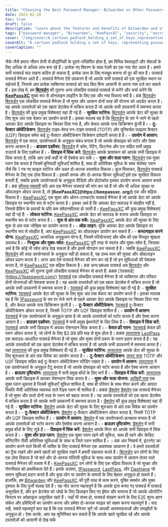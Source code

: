 ```yaml
---
title: "Choosing the Best Password Manager: Bitwarden vs Other Password Managers"
date: 2023-02-28
toc: true
draft: false
description: "Learn about the features and benefits of Bitwarden and other popular password managers to choose the best one for your security and functionality needs."
tags: ["password manager", "Bitwarden", "KeePassXC", "security", "encryption", "two-factor authentication", "online security", "data protection", "cloud-based storage", "offline functionality", "user-friendly interface", "browser extensions", "free plan", "paid plan", "1Password", "LastPass", "Dashlane", "internet security", "online privacy", "digital security"]
cover: "/img/cover/A_cartoon_padlock_holding_a_set_of_keys_representing_password_managers.png"
coverAlt: "A cartoon padlock holding a set of keys, representing password management and security"
coverCaption: ""
---
```


  जैसे-जैसे हमारा जीवन तेजी से प्रौद्योगिकी के दूसरे-परिक्षेपित होता है, हम विभिन्न वेबसाइटों और सेवाओं के लिए अधिक से अधिक लाभ बना रहे हैं। प्रत्येक नए विवरण के साथ रेज़मै का एक नया सेट आता है। हमारे सभी पासवर्ड याद रखना कठिन हो सकता है, प्रत्येक लाभ के लिए मजबूत बनाना तो दूर की बात है। पासवर्ड पासवर्ड मैनेजर आते हैं। पासवर्ड मैनेजर ऐसे उपकरण हैं जो आपके सभी पासवर्ड को एक सुरक्षित स्थान पर सहेजते हैं, जिससे आप प्रत्येक व्यक्तिगत पासवर्ड को याद किए बिना आसानी से अपना नाम दर्ज कर सकते हैं। इस लेख में, हम [**बिटवर्डन**](https://bitwarden.com/) की तुलना अन्य लोकप्रिय पासवर्ड पासवर्ड से करेंगे और चर्चा करेंगे कि [**KeePassXC**](https://keepassxc.org/ ) मुख्य रूप से ऑनलाइन लाइटिंग के लिए एक और नया विकल्प क्यों है। ## [बिटवर्डन](https://bitwarden.com/) [बिटवर्डन](https://bitwarden.com/) एक लोकप्रिय पासवर्ड मैनेजर है जो मुफ्त और आसान दोनों तरह की योजना को अपडेट करता है। यह आपके दस्तावेज़ों को एक खाता डेटाबेस में सक्रिय करता है जो आपके सभी उपकरणों में समन्वय करता है। [बिटवर्डन](https://bitwarden.com/) की कुछ प्रमुख विशेषताएं यहां दी गई हैं: - **सुरक्षित स्टोरेज:** [बिटवर्डन](https://bitwarden.com/) आपके डेटा की सुरक्षा के लिए शुरू अंत तक बेकार का उपयोग करते हैं। इसका मतलब यह है कि [बिटवर्डन](https://bitwarden.com/) के सर ने जाने से पहले आपका डेटा आपके डिवाइस पर चिपका दिया गया है, और केवल आपके पास डिक्रिप्शन कुंजी है। - **टू-फैक्टर ऑथेंटिकेशन:** [बिटवर्डन](https://bitwarden.com/) टाइम-बेस्ड वन-टाइम पासवर्ड (TOTP) और यूनिवर्सल फाइलर फैक्टर (U2F) डिवाइस समेत कई टू-फैक्टर ऑथेंटिकेशन सिक्रेशन दावेदारी करता है है। - **उपयोग में आसान:** [बिटवर्डन](https://bitwarden.com/) में एक सरल, उपयोगकर्ता के अनुकूल संबंध बनाता है जो आपके प्रोफाइल को स्टोर और ऐक्स करना आसान है। - **ब्राउज़र एडवेंचर:** [बिटवर्डन](https://bitwarden.com/) में क्रोम, रेटिंग, फिटनेस और एज सहित सभी प्रमुख राउटर्स के लिए एडवेंचर हैं। - **दिवाइस में सिंक करें:** [बिटवर्डन](https://bitwarden.com/) आपके छायांकन को आपके सभी डिवाइस में सिंक करता है, ताकि आप उन्हें कहीं से भी ऐक्सेस कर सकें। - **मुफ़्त और सज़ा प्लान:** [बिटवर्डन](https://bitwarden.com/) एक मुफ़्त प्लान पेश करता है जिसमें बुनियादी सुविधाएँ शामिल हैं, साथ ही अतिरिक्त सुविधा के साथ सेलेक्ट प्लान जैसे कि 1 गब नए फ़ाइल स्टोरेज और उन्नत दो-कारक दस्तावेज़ विकल्प। कुल मिलाकर, [बिटवर्डन](https://bitwarden.com/) पासवर्ड मैनेजर के लिए एक ठोस विकल्प है। इसकी सनक और दो-कारक फ़िचर सुविधाएँ इसे एक सुरक्षित विकल्प बनाती हैं, जबकि इसके उपयोगकर्ता के अनुकूल वीडियो और प्रोटोकॉल इसका उपयोग करना आसान बनाते हैं। ## [कीपास एक्ससी](https://keepassxc.org/) यदि आप एक मैनेजर पासवर्ड की मांग कर रहे हैं जो और भी अधिक सुरक्षा या ऑफलाइन ऑफर करता है, तो **[KeePassXC](https://keepassxc. org/)** एक और बढ़िया विकल्प है। [KeePassXC](https://keepassxc.org/) एक मुफ़्त और ओपन-टास्कटॉप पासवर्ड मैनेजर है जो आपके डेटा को आपके डिवाइस पर स्थानीय रूप से स्टोर करता है। इसका अर्थ है कि आपका डेटा क्लाउड में संग्रहीत नहीं है, जिससे हैकिंग के प्रयासों के प्रति कम संवेदनशीलता हो जाती है। [KeePassXC](https://keepassxc.org/) की कुछ प्रमुख विशेषताएं यहां दी गई हैं: - **लोकल स्टोरेज:** [KeePassXC](https://keepassxc.org/) आपके डेटा को क्लाउड के बजाय आपके डिवाइस पर स्थानीय रूप से स्टोर करता है। - **शुरू से अंत तक रुकें:** [KeePassXC](https://keepassxc.org/) आपके डेटा की सुरक्षा के लिए शुरू से अंत तक जोखिम का उपयोग करता है। - **ऑफ़ लाइन:** चूंकि आपका डेटा आपके डिवाइस पर स्थानीय रूप से संग्रहीत है, आप [KeePassXC](https://keepassxc.org/) का ऑफ़लाइन उपयोग कर सकते हैं। - **कस्टमाइज़ करने योग्य:** [KeePassXC](https://keepassxc.org/) अत्यधिक अनुकूलन योग्य है, जिसमें परियोजनाएं और थीम की एक विस्तृत श्रृंखला उपलब्ध है। - **निःशुल्क और मुक्त-स्रोत:** [KeePassXC](https://keepassxc.org/) पूरी तरह से स्वतंत्र और मुक्त-स्रोत है, जिसका अर्थ है कि कोई भी स्रोत कोड देख सकता है और इसमें योगदान कर सकता है है। जबकि [KeePassXC](https://keepassxc.org/) [बिटवर्डन](https://bitwarden.com/) की तरह उपयोगकर्ता के अनुकूल नहीं हो सकता है, यह उच्च स्तर की सुरक्षा और ऑफ़लाइन ऑफर प्रदान करता है। अगर आप ऐसे पासवर्ड मैनेजर की मांग कर रहे हैं जो इन सुविधाओं की पेशकश करता है, तो [KeePassXC](https://keepassxc.org/) एक बढ़िया विकल्प है। ## अन्य प्रबंधक पासवर्ड अब [बिटवर्डन](https://bitwarden.com/) और [KeePassXC](https://keepassxc.org/) की तुलना दूसरे लोकप्रिय पासवर्ड मैनेजर से करते हैं: ### [1पासवर्ड] (https://1password.com/) [1पासवर्ड](https://1password.com/) एक लोकप्रिय पासवर्ड मैनेजर है जो व्यक्तिगत और परिवार दोनों योजनाओं की पेशकश करता है। यह आपके दस्तावेज़ों को एक खाता डेटाबेस में सक्रिय करता है जो आपके सभी उपकरणों में समन्वय करता है। [1पासवर्ड](https://1password.com/) की कुछ प्रमुख विशेषताएं यहां दी गई हैं: - **सुरक्षित स्टोरेज:** [1पासवर्ड](https://1password.com/) आपके डेटा की सुरक्षा के लिए शुरू अंत तक बेकार का उपयोग करते हैं। इसका मतलब यह है कि [1Password](https://1password.com/) के सर पर भेजे जाने से पहले आपका डेटा आपके डिवाइस पर चिपका दिया गया है, और केवल आपके पास डिक्रिप्शन कुंजी है। - **टू-फैक्टर ऑथेंटिकेशन:** [1पासवर्ड](https://1password.com/) टू-फैक्टर ऑथेंटिकेशन ऑफर करता है, जिसमें TOTP और U2F डिवाइस शामिल हैं। - **उपयोग में आसान:** [1पासवर्ड](https://1password.com/) में एक उपयोगकर्ता के अनुकूल छाया है जो आपके दस्तावेज़ों को स्टोर करता है और ऐक्स करना आसान है। - **ब्राउज़र एडवेंचर:** [1पासवर्ड](https://1password.com/) में सभी प्रमुख ईथरनेटों के लिए लिंक हैं। - **दिवाइस में सिंक करें:** [1पासवर्ड](https://1password.com/) आपके सभी डिवाइस में आपका रोशनदान सिंक करता है। - **केवल फ्री प्लान:** [1पासवर्ड](https://1password.com/) केवल फ्री प्लान ऑफर करता है, जो लोगों के लिए $2.99 प्रति माह से शुरू होता है। ### [लास्टपास](https://www.lastpass.com/) [LastPass](https://www.lastpass.com/) एक क्लाउड-आधारित पासवर्ड मैनेजर है जो मुफ्त और मुफ्त दोनों प्रकार के प्लान प्रदान करता है है। यह आपके दस्तावेज़ों को एक खाता डेटाबेस में सक्रिय करता है जो आपके सभी उपकरणों में समन्वय करता है। यहां [लास्टपास](https://www.lastpass.com/) की कुछ प्रमुख विशेषताएं दी गई हैं: - **सुरक्षित स्टोरेज:** [लास्टपास](https://www.lastpass.com/) आपके डेटा की सुरक्षा के लिए शुरुआत से अंत तक विवेक का उपयोग करता है। - **टू-फैक्टर ऑथेंटिकेशन:** [लास्ट पास](https://www.lastpass.com/) TOTP और U2F डिवाइस सहित कई टू-फैक्टर ऑथेंटिकेशन स्टैंडिंग रखता है। - **उपयोग में आसान:** [लास्टपास](https://www.lastpass.com/) में एक उपयोगकर्ता के अनुकूल टैटू बनाता है जो आपके प्रोफाइल को स्टोर करता है और ऐक्स करना आसान है। - **ब्राउज़र दृष्टिकोण:** [लास्टपास](https://www.lastpass.com/) में सभी प्रमुख बाँधों के लिए मार्ग हैं। - **दिवाइस में सिंक करें:** [लास्टपास](https://www.lastpass.com/) आपके सभी डिवाइस में आपका रोशनदान सिंक करता है। - **मुफ़्त और सज़ा योजना:** [आखिरी पास](https://www.lastpass.com/) एक मुफ़्त प्लान चुकाता है जिसमें सुविधाएँ सुविधा शामिल हैं, साथ ही परिवार के साथ शेयर करने और आपात स्थिति जैसी अतिरिक्त व्यवस्था वाले पैड्स प्लान भी शामिल हैं। ### [डैशलेन](https://www.dashlane.com/) [डैशलेन](https://www.dashlane.com/) एक पासवर्ड मैनेजर है जो मुफ़्त और स़लो दोनों तरह के प्लान को बहाल करता है। यह आपके दस्तावेज़ों को एक खाता डेटाबेस में सक्रिय करता है जो आपके सभी उपकरणों में समन्वय करता है। [डैशलेन](https://www.dashlane.com/) की कुछ प्रमुख विशेषताएं यहां दी गई हैं: - **सुरक्षित स्टोरेज:** [डैशलेन](https://www.dashlane.com/) आपके डेटा की सुरक्षा के लिए शुरुआत से अंत तक विवेक का उपयोग करता है। - **टू-फैक्टर ऑथेंटिकेशन:** [डैशलेन](https://www.dashlane.com/) टू-फैक्टर ऑथेंटिकेशन ऑफर करता है, जिसमें TOTP और U2F डिवाइस शामिल हैं। - **उपयोग में आसान:** [डैशलेन](https://www.dashlane.com/) में एक उपयोगकर्ता-प्रत्यक्षता बनाता है जो आपके दस्तावेज़ों को स्टोर करना और ऐक्सेस करना आसान है। - **ब्राउज़र दृष्टिकोण:** [डैशलेन](https://www.dashlane.com/) में सभी प्रमुख बाँधों के लिए जुड़े हैं। - **दिवाइस में सिंक करें:** [डैशलेन](https://www.dashlane.com/) आपके मिरर को आपके सभी डिवाइस में सिंक करता है। - **मुफ़्त और स़ज़ प्लान:** [डैशलेन](https://www.dashlane.com/) एक मुफ़्त प्लान रहने की सुविधा, साथ ही रहने और क्रेडिट मॉनिटरिंग जैसी अतिरिक्त सुविधाओं के साथ स ज़िले प्लान शामिल हैं। । ## अंत निष्कर्ष में, इंटरनेट का उपयोग करने वाले किसी भी व्यक्ति के लिए पासवर्ड मैनेजर एक आवश्यक उपकरण है। वे हमारे दस्तावेज़ों का ट्रैक रखने और हमारे खातों को सुरक्षित रखने में हमारी सहायता करते हैं। [बिटवर्डन](https://bitwarden.com/) उन लोगों के लिए एक ठोस विकल्प है जो शर्त और दो-कारक पॉलिसी सुविधा के साथ-साथ उपयोग में आसान लेजर वाले पासवर्ड मैनेजर की तलाश में हैं। [KeePassXC](https://keepassxc.org/) उन लोगों के लिए एक बढ़िया विकल्प है जो सुरक्षा और गोपनीयता को प्राथमिकता देते हैं। इसके अलावा, [1Password](https://1password.com/), [LastPass](https://www.lastpass.com/), और [Dashlane](https://www.दशलेन.कॉम/) जो समान सुविधाएं प्रदान करते हैं और कुछ लोग या उपयोग के मामलों के लिए बेहतर अनुकूल हो सकते हैं। हालांकि, हम [Bitwarden](https://bitwarden.com/) और [KeePassXC](https://keepassxc.org/) की पूरी तरह से काम करने, युक्ति समर्थन और मुक्त दृश्यता के लिए पुर्जो सलाह देते हैं। यह नोट करना महत्वपूर्ण है कि आपके द्वारा बनाए गए पासवर्ड में पासवर्ड असुरक्षित है, और इन डेटाबेस को धोखे के लिए डिज़ाइन किए गए ईमेल और वायरस हैं जो आपके ऑपरेटिंग सिस्टम पर अपेक्षाकृत असुरक्षित रहते हैं। जहाँ भी संभव हो, पासवर्ड संग्रहण करने के लिए E2E शून्य-ज्ञान संकेत और प्रविष्टियों का उपयोग करना और हमेशा दो-कारक फाइल को सक्षम करना महत्वपूर्ण है। याद रखें, सबसे महत्वपूर्ण बात यह है कि एक पासवर्ड मैनेजर चुनें जो आपकी आवश्यकताओं और समझौतों के अनुकूल हो। ऐसा करके, आप यह सुनिश्चित कर सकते हैं कि आपके खाते सुरक्षित रहें और आपके दस्तावेज़ों को आसानी से देख सकें
